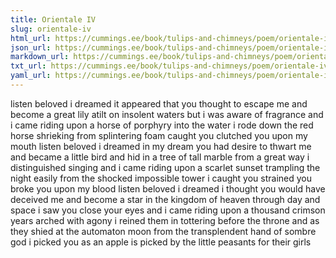 ```yaml
---
title: Orientale IV
slug: orientale-iv
html_url: https://cummings.ee/book/tulips-and-chimneys/poem/orientale-iv/
json_url: https://cummings.ee/book/tulips-and-chimneys/poem/orientale-iv.json
markdown_url: https://cummings.ee/book/tulips-and-chimneys/poem/orientale-iv.md
txt_url: https://cummings.ee/book/tulips-and-chimneys/poem/orientale-iv.txt
yaml_url: https://cummings.ee/book/tulips-and-chimneys/poem/orientale-iv.yaml
---
```


listen
beloved
i dreamed
it appeared that you thought to
escape me and become a great
lily atilt on
insolent
waters but i was aware of
fragrance and i came riding upon
a horse of porphyry into the
water i rode down the red
horse shrieking from splintering
foam caught you clutched you upon my
mouth
listen
beloved
i dreamed in my dream you had
desire to thwart me and became
a little bird and hid
in a tree of tall marble
from a great way i distinguished
singing and i came
riding upon a scarlet sunset
trampling the night easily
from the shocked impossible
tower i caught
you strained you
broke you upon my blood
listen
beloved i dreamed
i thought you would have deceived
me and become a star in the kingdom
of heaven
through day and space i saw you close
your eyes and i came riding
upon a thousand crimson years arched with agony
i reined them in tottering before
the throne and as
they shied at the automaton moon from
the transplendent hand of sombre god
i picked you
as an apple is picked by the little peasants for their girls
